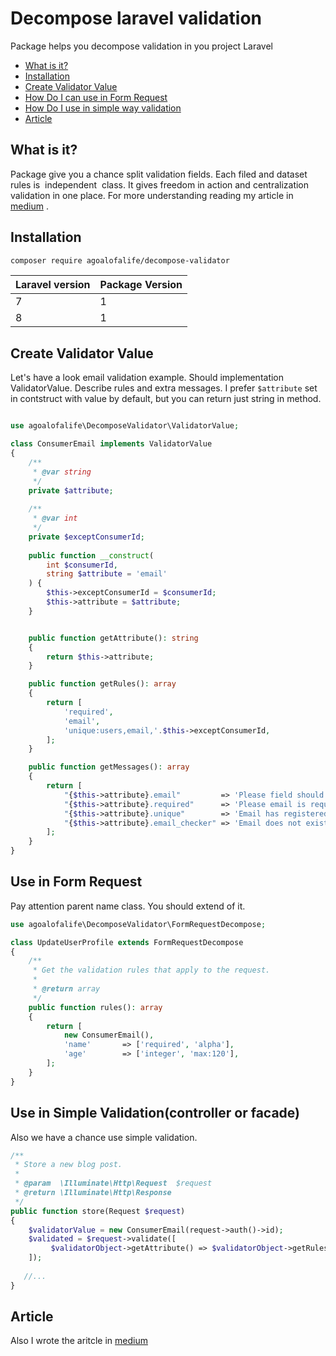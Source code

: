 # Decompose laravel validation
Package helps you decompose validation in you project Laravel

- [What is it?](#what)
- [Installation](#installation)
- [Create Validator Value](#create)
- [How Do I can use in Form Request](#useInFormRequest)
- [How Do I use in simple way validation](#useJustWay)
- [Article](#article)

<a name="what"></a>
## What is it?
Package give you a chance split validation fields. Each filed and dataset rules is  independent  class.
It gives freedom in action and centralization validation in one place.
For more understanding reading my article in [medium](https://agoalofalife.medium.com/decompose-form-request-in-laravel-5997997f1f1) .

<a name="installation"></a>
## Installation

```bash
composer require agoalofalife/decompose-validator
```
| Laravel version | Package Version |
|-----------------|-----------------|
| 7               | 1               |
| 8               | 1               |


<a name="create"></a>
## Create Validator Value
Let's have a look email validation example.
Should implementation ValidatorValue.
Describe rules and extra messages.
I prefer `$attribute` set in contstruct with value by default, but you can return just string in method.

```php

use agoalofalife\DecomposeValidator\ValidatorValue;

class ConsumerEmail implements ValidatorValue
{
    /**
     * @var string
     */
    private $attribute;
    
    /**
     * @var int
     */
    private $exceptConsumerId;
   
    public function __construct(
        int $consumerId,
        string $attribute = 'email'
    ) {
        $this->exceptConsumerId = $consumerId;
        $this->attribute = $attribute;
    }


    public function getAttribute(): string
    {
        return $this->attribute;
    }

    public function getRules(): array
    {
        return [
            'required',
            'email',
            'unique:users,email,'.$this->exceptConsumerId,
        ];
    }

    public function getMessages(): array
    {
        return [
            "{$this->attribute}.email"         => 'Please field should be email',
            "{$this->attribute}.required"      => 'Please email is required field',
            "{$this->attribute}.unique"        => 'Email has registered already',
            "{$this->attribute}.email_checker" => 'Email does not exist',
        ];
    }
}

```

<a name="useInFormRequest"></a>
## Use in Form Request

Pay attention parent name class. You should extend of it.

```php
use agoalofalife\DecomposeValidator\FormRequestDecompose;

class UpdateUserProfile extends FormRequestDecompose
{
    /**
     * Get the validation rules that apply to the request.
     *
     * @return array
     */
    public function rules(): array
    {
        return [
            new ConsumerEmail(),
            'name'       => ['required', 'alpha'],
            'age'        => ['integer', 'max:120'],
        ];
    }
}
```

<a name="useJustWay"></a>
## Use in Simple Validation(controller or facade)
Also we have a chance use simple validation.

```php
/**
 * Store a new blog post.
 *
 * @param  \Illuminate\Http\Request  $request
 * @return \Illuminate\Http\Response
 */
public function store(Request $request)
{
    $validatorValue = new ConsumerEmail(request->auth()->id);
    $validated = $request->validate([
         $validatorObject->getAttribute() => $validatorObject->getRules()
    ]);
    
   //...
}
```


<a name="article"></a>
## Article
Also I wrote the aritcle in [medium](https://agoalofalife.medium.com/decompose-form-request-in-laravel-5997997f1f1) 
